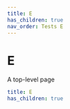 ```yaml
---
title: E
has_children: true
nav_order: Tests E
---
```


# E

A top-level page

```yaml
title: E
has_children: true
```
